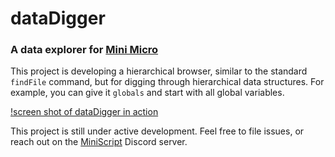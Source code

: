 # dataDigger

### A data explorer for [Mini Micro](https://miniscript.org/MiniMicro)

This project is developing a hierarchical browser, similar to the standard `findFile` command, but for digging through hierarchical data structures.  For example, you can give it `globals` and start with all global variables.

[!screen shot of dataDigger in action](pics/screenshot.png)

This project is still under active development.  Feel free to file issues, or reach out on the [MiniScript](https://miniscript.org) Discord server.

